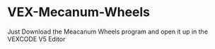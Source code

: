 # VEX-Mecanum-Wheels
Just Download the Meacanum Wheels program and open it up in the VEXCODE V5 Editor
